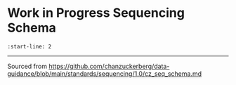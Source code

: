 # Work in Progress Sequencing Schema

```{include} ../../_schemas/cz_seq_schema.md
:start-line: 2
```

---

Sourced from https://github.com/chanzuckerberg/data-guidance/blob/main/standards/sequencing/1.0/cz_seq_schema.md
